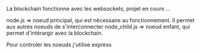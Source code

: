 La blockchain fonctionne avec les websockets, projet en cours ...

node.js => noeud principal, qui est nécessaire au fonctionnement. Il permet aux autres noeuds de s'interconnecter
node_child.js => noeud enfant, qui permet d'intérargir avec la blockchain.

Pour controler les noeuds j'utilise express
